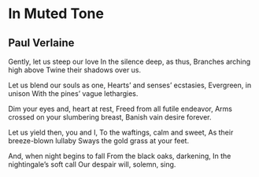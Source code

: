 # In Muted Tone
## Paul Verlaine
Gently, let us steep our love
In the silence deep, as thus,
Branches arching high above
Twine their shadows over us.

Let us blend our souls as one,
Hearts’ and senses’ ecstasies,
Evergreen, in unison
With the pines’ vague lethargies.

Dim your eyes and, heart at rest,
Freed from all futile endeavor,
Arms crossed on your slumbering breast,
Banish vain desire forever.

Let us yield then, you and I,
To the waftings, calm and sweet,
As their breeze-blown lullaby
Sways the gold grass at your feet.

And, when night begins to fall
From the black oaks, darkening,
In the nightingale’s soft call
Our despair will, solemn, sing.